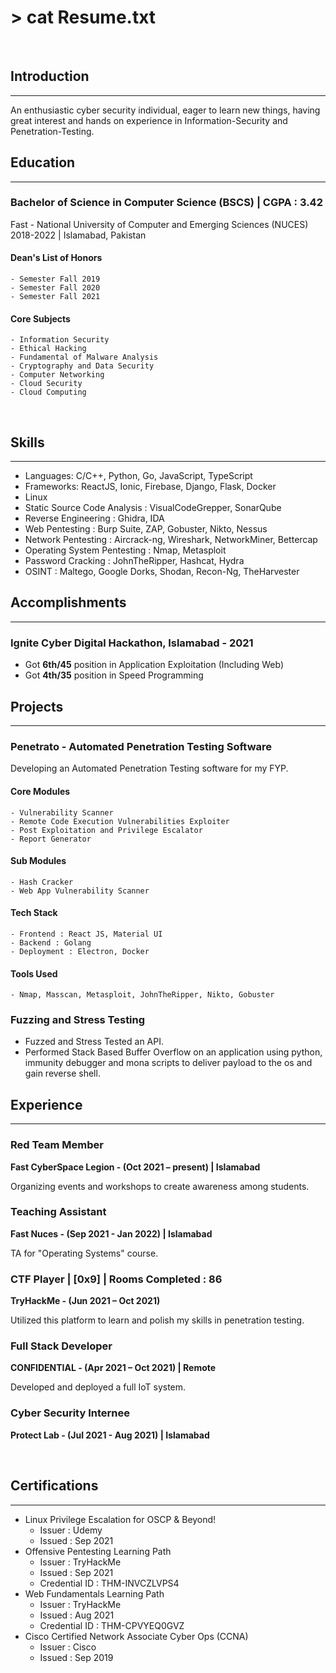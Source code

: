 # > cat Resume.txt

<br>

## **Introduction**

---

An enthusiastic cyber security individual, eager to learn new things, having great interest and hands on experience in Information-Security and Penetration-Testing.

## **Education**

---

### **Bachelor of Science in Computer Science (BSCS) | CGPA : 3.42** <br>
Fast - National University of Computer and Emerging Sciences (NUCES) <br>
2018-2022 | Islamabad, Pakistan

#### Dean's List of Honors
```
- Semester Fall 2019
- Semester Fall 2020
- Semester Fall 2021
```

#### Core Subjects
```
- Information Security
- Ethical Hacking
- Fundamental of Malware Analysis
- Cryptography and Data Security
- Computer Networking
- Cloud Security
- Cloud Computing
```
<br>

## **Skills**

---

- Languages: C/C++, Python, Go, JavaScript, TypeScript
- Frameworks: ReactJS, Ionic, Firebase, Django, Flask, Docker
- Linux
- Static Source Code Analysis : VisualCodeGrepper, SonarQube
- Reverse Engineering : Ghidra, IDA
- Web Pentesting : Burp Suite, ZAP, Gobuster, Nikto, Nessus
- Network Pentesting : Aircrack-ng, Wireshark, NetworkMiner, Bettercap
- Operating System Pentesting : Nmap, Metasploit
- Password Cracking : JohnTheRipper, Hashcat, Hydra
- OSINT : Maltego, Google Dorks, Shodan, Recon-Ng, TheHarvester
  <br>

## **Accomplishments**

---

### **Ignite Cyber Digital Hackathon, Islamabad - 2021**
- Got **6th/45** position in Application Exploitation (Including Web)
- Got **4th/35** position in Speed Programming
  <br>

## **Projects**

---

### **Penetrato - Automated Penetration Testing Software** <br>
Developing an Automated Penetration Testing software for my FYP.
#### Core Modules
```
- Vulnerability Scanner
- Remote Code Execution Vulnerabilities Exploiter
- Post Exploitation and Privilege Escalator
- Report Generator
```
#### Sub Modules
```
- Hash Cracker
- Web App Vulnerability Scanner
```
#### Tech Stack
```
- Frontend : React JS, Material UI
- Backend : Golang
- Deployment : Electron, Docker
```
#### Tools Used
```
- Nmap, Masscan, Metasploit, JohnTheRipper, Nikto, Gobuster
```
### **Fuzzing and Stress Testing**
- Fuzzed and Stress Tested an API.
- Performed Stack Based Buffer Overflow on an application using python, immunity debugger and mona scripts to deliver payload to the os and gain reverse shell.
  <br>

## **Experience**

---

### **Red Team Member**

**Fast CyberSpace Legion - (Oct 2021 – present) | Islamabad**

Organizing events and workshops to create awareness among students.

### **Teaching Assistant**

**Fast Nuces - (Sep 2021 - Jan 2022) | Islamabad**

TA for "Operating Systems" course.

### **CTF Player | [0x9] | Rooms Completed : 86**

**TryHackMe - (Jun 2021 – Oct 2021)**

Utilized this platform to learn and polish my skills in penetration testing.

### **Full Stack Developer**

**CONFIDENTIAL - (Apr 2021 – Oct 2021) | Remote**

Developed and deployed a full IoT system.

### **Cyber Security Internee**

**Protect Lab - (Jul 2021 - Aug 2021) | Islamabad**

  <br/>

## **Certifications**

---

- Linux Privilege Escalation for OSCP & Beyond!
  - Issuer : Udemy
  - Issued : Sep 2021
- Offensive Pentesting Learning Path
  - Issuer : TryHackMe
  - Issued : Sep 2021
  - Credential ID : THM-INVCZLVPS4 
- Web Fundamentals Learning Path
  - Issuer : TryHackMe
  - Issued : Aug 2021
  - Credential ID : THM-CPVYEQ0GVZ 
- Cisco Certified Network Associate Cyber Ops (CCNA)
  - Issuer : Cisco
  - Issued : Sep 2019
<br/>